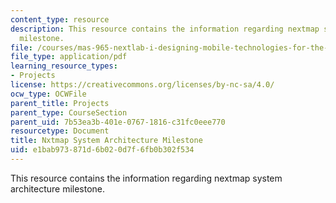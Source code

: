 ```yaml
---
content_type: resource
description: This resource contains the information regarding nextmap system architecture
  milestone.
file: /courses/mas-965-nextlab-i-designing-mobile-technologies-for-the-next-billion-users-fall-2008/e1bab973871d6b020d7f6fb0b302f534_MITMAS_965F08_nextmap_m3.pdf
file_type: application/pdf
learning_resource_types:
- Projects
license: https://creativecommons.org/licenses/by-nc-sa/4.0/
ocw_type: OCWFile
parent_title: Projects
parent_type: CourseSection
parent_uid: 7b53ea3b-401e-0767-1816-c31fc0eee770
resourcetype: Document
title: Nxtmap System Architecture Milestone
uid: e1bab973-871d-6b02-0d7f-6fb0b302f534
---
```

This resource contains the information regarding nextmap system architecture milestone.
